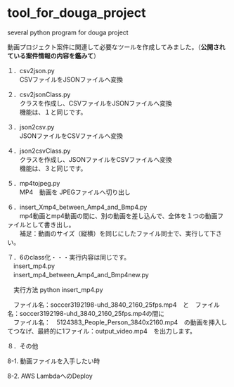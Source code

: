 # tool_for_douga_project
several python program for douga project

動画プロジェクト案件に関連して必要なツールを作成してみました。（**公開されている案件情報の内容を鑑みて**）

１．csv2json.py  
　　CSVファイルをJSONファイルへ変換  
  
２．csv2jsonClass.py  
　　クラスを作成し、CSVファイルをJSONファイルへ変換  
  　　機能は、１と同じです。  


３．json2csv.py  
　　JSONファイルをCSVファイルへ変換  

４．json2csvClass.py  
　　クラスを作成し、JSONファイルをCSVファイルへ変換  
  　　機能は、３と同じです。  

５．mp4tojpeg.py  
　　MP4　動画を JPEGファイルへ切り出し

６．insert_Xmp4_between_Amp4_and_Bmp4.py  
　　mp4動画とmp4動画の間に、別の動画を差し込んで、全体を１つの動画ファイルとして書き出し。  
　　補足：動画のサイズ（縦横）を同じにしたファイル同士で、実行して下さい。

７．6のclass化・・・実行内容は同じです。  
　insert_mp4.py  
　insert_mp4_between_Amp4_and_Bmp4new.py  

　実行方法
  python insert_mp4.py

　ファイル名：soccer3192198-uhd_3840_2160_25fps.mp4　と　ファイル名：soccer3192198-uhd_3840_2160_25fps.mp4の間に  
 　ファイル名：　5124383_People_Person_3840x2160.mp4　の動画を挿入してつなげ、最終的に1ファイル：output_video.mp4　を出力します。


８．その他

8-1. 動画ファイルを入手したい時

8-2. AWS LambdaへのDeploy


